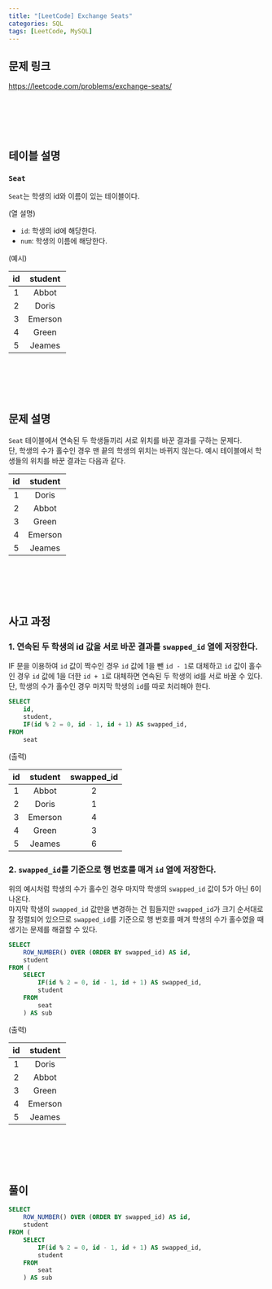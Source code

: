 ```yaml
---
title: "[LeetCode] Exchange Seats"
categories: SQL
tags: [LeetCode, MySQL]
---
```


## 문제 링크

<https://leetcode.com/problems/exchange-seats/>

<br><br><br><br>

## 테이블 설명

### `Seat`

`Seat`는 학생의 id와 이름이 있는 테이블이다.

(열 설명)

- `id`: 학생의 id에 해당한다.
- `num`: 학생의 이름에 해당한다.

(예시)

|id|student|
|:-:|:-:|
|1|Abbot|
|2|Doris|
|3|Emerson|
|4|Green|
|5|Jeames|

<br><br><br><br>

## 문제 설명

`Seat` 테이블에서 연속된 두 학생들끼리 서로 위치를 바꾼 결과를 구하는 문제다.  
단, 학생의 수가 홀수인 경우 맨 끝의 학생의 위치는 바뀌지 않는다. 예시 테이블에서 학생들의 위치를 바꾼 결과는 다음과 같다.

|id|student|
|:-:|:-:|
|1|Doris|
|2|Abbot|
|3|Green|
|4|Emerson|
|5|Jeames|

<br><br><br><br>

## 사고 과정

### 1. 연속된 두 학생의 id 값을 서로 바꾼 결과를 `swapped_id` 열에 저장한다.

IF 문을 이용하여 `id` 값이 짝수인 경우 `id` 값에 1을 뺀 `id - 1`로 대체하고 `id` 값이 홀수인 경우 `id` 값에 1을 더한 `id + 1`로 대체하면 연속된 두 학생의 id를 서로 바꿀 수 있다.  
단, 학생의 수가 홀수인 경우 마지막 학생의 `id`를 따로 처리해야 한다.

```sql
SELECT 
    id, 
    student, 
    IF(id % 2 = 0, id - 1, id + 1) AS swapped_id, 
FROM 
    seat
```

(출력)

|id|student|swapped_id|
|:-:|:-:|:-:|
|1|Abbot|2|
|2|Doris|1|
|3|Emerson|4|
|4|Green|3|
|5|Jeames|6|

### 2. `swapped_id`를 기준으로 행 번호를 매겨 `id` 열에 저장한다.

위의 예시처럼 학생의 수가 홀수인 경우 마지막 학생의 `swapped_id` 값이 5가 아닌 6이 나온다.  
마지막 학생의 `swapped_id` 값만을 변경하는 건 힘들지만 `swapped_id`가 크기 순서대로 잘 정렬되어 있으므로 `swapped_id`를 기준으로 행 번호를 매겨 학생의 수가 홀수였을 때 생기는 문제를 해결할 수 있다.

```sql
SELECT 
    ROW_NUMBER() OVER (ORDER BY swapped_id) AS id, 
    student 
FROM (
    SELECT 
        IF(id % 2 = 0, id - 1, id + 1) AS swapped_id, 
        student 
    FROM 
        seat
    ) AS sub
```

(출력)

|id|student|
|:-:|:-:|
|1|Doris|
|2|Abbot|
|3|Green|
|4|Emerson|
|5|Jeames|

<br><br><br><br>

## 풀이

```sql
SELECT 
    ROW_NUMBER() OVER (ORDER BY swapped_id) AS id, 
    student 
FROM (
    SELECT 
        IF(id % 2 = 0, id - 1, id + 1) AS swapped_id, 
        student 
    FROM 
        seat
    ) AS sub
```